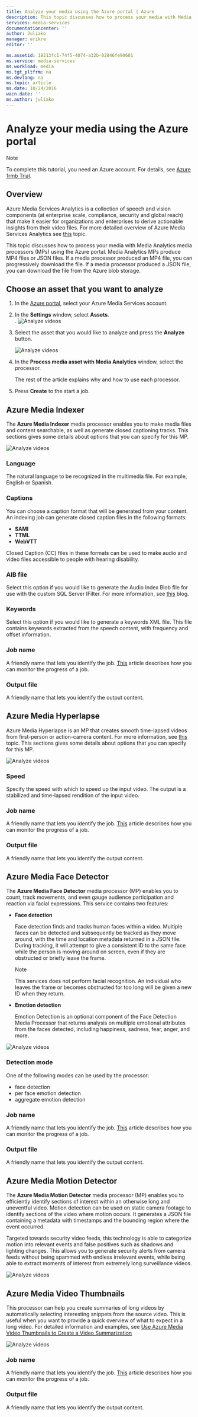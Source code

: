 ```yaml
---
title: Analyze your media using the Azure portal | Azure
description: This topic discusses how to process your media with Media Analytics media processors (MPs) using the Azure portal.
services: media-services
documentationcenter: ''
author: Juliako
manager: erikre
editor: ''

ms.assetid: 18213fc1-74f5-4074-a32b-02846fe90601
ms.service: media-services
ms.workload: media
ms.tgt_pltfrm: na
ms.devlang: na
ms.topic: article
ms.date: 10/24/2016
wacn.date: ''
ms.author: juliako
---
```


# Analyze your media using the Azure portal

> [!NOTE]
> To complete this tutorial, you need an Azure account. For details, see [Azure 1rmb Trial](https://www.azure.cn/pricing/1rmb-trial/). 

## Overview

Azure Media Services Analytics is a collection of speech and vision components (at enterprise scale, compliance, security and global reach) that make it easier for organizations and enterprises to derive actionable insights from their video files. For more detailed overview of Azure Media Services Analytics see [this](./media-services-analytics-overview.md) topic. 

This topic discusses how to process your media with Media Analytics media processors (MPs) using the Azure portal. Media Analytics MPs produce MP4 files or JSON files. If a media processor produced an MP4 file, you can progressively download the file. If a media processor produced a JSON file, you can download the file from the Azure blob storage. 

## Choose an asset that you want to analyze
1. In the [Azure portal](https://portal.azure.cn/), select your Azure Media Services account.
2. In the **Settings** window, select **Assets**.  
   .
    ![Analyze videos](./media/media-services-portal-analyze/media-services-portal-analyze001.png)
3. Select the asset that you would like to analyze and press the **Analyze** button.

    ![Analyze videos](./media/media-services-portal-analyze/media-services-portal-analyze002.png)
4. In the **Process media asset with  Media Analytics** window, select the processor. 

    The rest of the article explains why and how to use each processor. 
5. Press **Create** to the start a job.

## Azure Media Indexer
The **Azure Media Indexer** media processor enables you to make media files and content searchable, as well as generate closed captioning tracks. This sections gives some details about options that you can specify for this MP.

![Analyze videos](./media/media-services-portal-analyze/media-services-portal-analyze003.png)

### Language
The natural language to be recognized in the multimedia file. For example, English or Spanish. 

### Captions
You can choose a caption format that will be generated from your content. An indexing job can generate closed caption files in the following formats:  

* **SAMI**
* **TTML**
* **WebVTT**

Closed Caption (CC) files in these formats can be used to make audio and video files accessible to people with hearing disability.

### AIB file
Select this option if you would like to generate the Audio Index Blob file for use with the custom SQL Server IFilter. For more information, see [this](https://azure.microsoft.com/blog/using-aib-files-with-azure-media-indexer-and-sql-server/) blog.

### Keywords
Select this option if you would like to generate a keywords XML file. This file contains keywords extracted from the speech content, with frequency and offset information.

### Job name
A friendly name that lets you identify the job. [This](./media-services-portal-check-job-progress.md) article describes how you can monitor the progress of a job. 

### Output file
A friendly name that lets you identify the output content. 

## Azure Media Hyperlapse
Azure Media Hyperlapse is an MP that creates smooth time-lapsed videos from first-person or action-camera content.  For more information, see [this](./media-services-hyperlapse-content.md) topic. This sections gives some details about options that you can specify for this MP.

![Analyze videos](./media/media-services-portal-analyze/media-services-portal-analyze004.png)

### Speed
Specify the speed with which to speed up the input video. The output is a stabilized and time-lapsed rendition of the input video.

### Job name
A friendly name that lets you identify the job. [This](./media-services-portal-check-job-progress.md) article describes how you can monitor the progress of a job. 

### Output file
A friendly name that lets you identify the output content. 

## Azure Media Face Detector
The **Azure Media Face Detector** media processor (MP) enables you to count, track movements, and even gauge audience participation and reaction via facial expressions. This service contains two features: 

- **Face detection**

    Face detection finds and tracks human faces within a video. Multiple faces can be detected and subsequently be tracked as they move around, with the time and location metadata returned in a JSON file. During tracking, it will attempt to give a consistent ID to the same face while the person is moving around on screen, even if they are obstructed or briefly leave the frame.

    >[!NOTE]
    >This services does not perform facial recognition. An individual who leaves the frame or becomes obstructed for too long will be given a new ID when they return.

- **Emotion detection**

    Emotion Detection is an optional component of the Face Detection Media Processor that returns analysis on multiple emotional attributes from the faces detected, including happiness, sadness, fear, anger, and more. 

![Analyze videos](./media/media-services-portal-analyze/media-services-portal-analyze005.png)

### Detection mode
One of the following modes can be used by the processor:

* face detection
* per face emotion detection
* aggregate emotion detection

### Job name
A friendly name that lets you identify the job. [This](./media-services-portal-check-job-progress.md) article describes how you can monitor the progress of a job. 

### Output file
A friendly name that lets you identify the output content. 

## Azure Media Motion Detector
The **Azure Media Motion Detector** media processor (MP) enables you to efficiently identify sections of interest within an otherwise long and uneventful video. Motion detection can be used on static camera footage to identify sections of the video where motion occurs. It generates a JSON file containing a metadata with timestamps and the bounding region where the event occurred.

Targeted towards security video feeds, this technology is able to categorize motion into relevant events and false positives such as shadows and lighting changes. This allows you to generate security alerts from camera feeds without being spammed with endless irrelevant events, while being able to extract moments of interest from extremely long surveillance videos.

![Analyze videos](./media/media-services-portal-analyze/media-services-portal-analyze006.png)

## Azure Media Video Thumbnails
This processor can help you create summaries of long videos by automatically selecting interesting snippets from the source video. This is useful when you want to provide a quick overview of what to expect in a long video. For detailed information and examples, see [Use Azure Media Video Thumbnails to Create a Video Summarization](./media-services-video-summarization.md)

![Analyze videos](./media/media-services-portal-analyze/media-services-portal-analyze008.png)

### Job name
A friendly name that lets you identify the job. [This](./media-services-portal-check-job-progress.md) article describes how you can monitor the progress of a job. 

### Output file
A friendly name that lets you identify the output content.